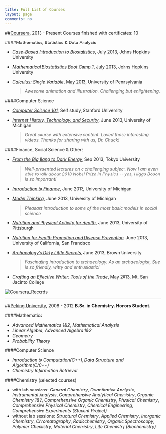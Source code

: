 ```yaml
---
title: Full List of Courses
layout: page
comments: no
---
```


##[Coursera](http://www.coursera.org), 2013 - Present
Courses finished with certificates: 10

####Mathematics, Statistics & Data Analysis

- [*Case-Based Introduction to Biostatistics*](https://www.coursera.org/course/casebasedbiostat), July 2013, Johns Hopkins University

- [*Mathematical Biostatistics Boot Camp 1*](https://class.coursera.org/course/biostats-003), July 2013, Johns Hopkins University

- [*Calculus: Single Variable*](https://www.coursera.org/course/calcsing), May 2013, University of Pennsylvania
	
	> *Awesome animation and illustration. Challenging but enlightening.*

####Computer Science

- [*Computer Science 101*](https://www.coursera.org/course/cs101), Self study, Stanford University

- [*Internet History, Technology, and Security*](https://www.coursera.org/course/insidetheinternet), June 2013, University of Michigan
	> *Great course with extensive content. Loved those interesting videos. Thanks for sharing with us, Dr. Chuck!*

####Finance, Social Science & Others

- [*From the Big Bang to Dark Energy*](https://www.coursera.org/course/bigbang), Sep 2013, Tokyo University
	> *Well-presented lectures on a challenging subject. Now I am even able to talk about 2013 Nobel Prize in Physics -- yes, Higgs Boson is so important!*

- [*Introduction to Finance*](https://www.coursera.org/course/introfinance), June 2013, University of Michigan

- [*Model Thinking*](https://www.coursera.org/course/modelthinking), June 2013, University of Michigan
	> *Pleasant introduction to some of the most basic models in social science.* 

- [*Nutrition and Physical Activity for Health*](https://www.coursera.org/course/nutrition), June 2013, University of Pittsburgh

- [*Nutrition for Health Promotion and Disease Prevention*](https://class.coursera.org/course/nutrition-002), June 2013, University of California, San Francisco

- [*Archaeology's Dirty Little Secrets*](https://www.coursera.org/course/secrets), June 2013, Brown University
	>*Fascinating introduction to archaeology. As an archaeologist, Sue is so friendly, witty and enthusiastic!*

- [*Crafting an Effective Writer: Tools of the Trade*](https://www.coursera.org/course/basicwriting), May 2013, Mt. San Jacinto College

![Coursera_Records](/about/Coursera.png)

---

##[Peking University](http://english.pku.edu.cn/), 2008 - 2012
**B.Sc. in Chemistry. Honors Student.**

####Mathematics

- *Advanced Mathematics 1&2*, *Mathematical Analysis* 
- *Linear Algebra*, *Advanced Algebra 1&2*
- *Geometry*
- *Probability Theory*

####Computer Science
- *Introduction to Computation(C++)*, *Data Structure and Algorithm(C/C++)*
- *Chemistry Information Retrieval*

####Chemistry (selected courses)
- with lab sessions: *General Chemistry*, *Quantitative Analysis*, *Instrumental Analysis*, *Comprehensive Analytical Chemistry*, *Organic Chemistry 1&2*, *Comprehensive Organic Chemistry*, *Physical Chemistry*, *Comprehensive Physical Chemistry*, *Chemical Engineering*, *Comprehensive Experiments (Student Project)*
- without lab sessions: *Structural Chemistry*, *Applied Chemistry*, *Inorganic Chemistry*, *Chromatography*, *Radiochemistry*, *Organic Spectroscopy*, *Polymer Chemistry*, *Material Chemistry*, *Life Chemistry (Biochemistry)*       
     
